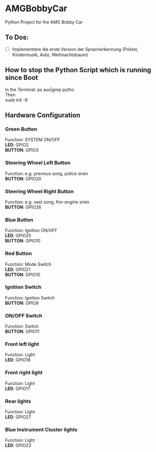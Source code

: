# AMGBobbyCar
Python Project for the AMG Bobby Car

## To Dos:

- [ ] Implementiere die erste Version der Spracherkennung (Polizei, Kindermusik, Auto, Weihnachtsbaum)


## How to stop the Python Script which is running since Boot
In the Terminal:  ps aux|grep pytho  
Then  
sudo kill -9 <Process ID>

## Hardware Configuration

### Green Button  
Function: SYSTEM ON/OFF  
**LED**: GPIO2  
**BUTTON**: GPIO3

### Steering Wheel Left Button
Function: e.g. previous song, police siren    
**BUTTON**: GPIO20

### Steering Wheel Right Button
Function: e.g. next song, fire-engine siren    
**BUTTON**: GPIO26

### Blue Button
Function: Ignition ON/OFF    
**LED**: GPIO25  
**BUTTON**: GPIO10

### Red Button
Function: Mode Switch    
**LED**: GPIO21  
**BUTTON**: GPIO15

### Ignition Switch
Function: Ignition Switch    
**BUTTON**: GPIO9  

### ON/OFF Switch
Function: Switch    
**BUTTON**: GPIO11  

### Front left light
Function: Light    
**LED**: GPIO18  

### Front right light
Function: Light    
**LED**: GPIO17

### Rear lights
Function: Light    
**LED**: GPIO27

### Blue Instrument Cluster lights
Function: Light    
**LED**: GPIO22

